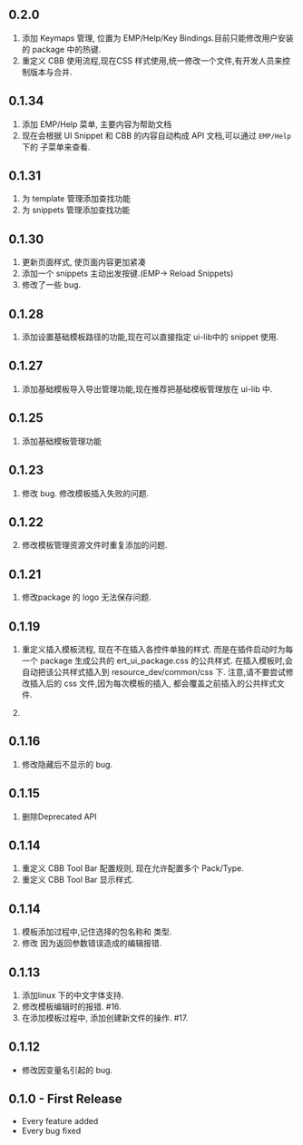 ## 0.2.0
1. 添加 Keymaps 管理, 位置为 EMP/Help/Key Bindings.目前只能修改用户安装的 package 中的热键.
2. 重定义 CBB 使用流程,现在CSS 样式使用,统一修改一个文件,有开发人员来控制版本与合并.

## 0.1.34
1. 添加 EMP/Help 菜单, 主要内容为帮助文档
2. 现在会根据 UI Snippet 和 CBB 的内容自动构成 API 文档,可以通过 `EMP/Help` 下的
子菜单来查看.

## 0.1.31
1. 为 template 管理添加查找功能
2. 为 snippets 管理添加查找功能

## 0.1.30
1. 更新页面样式, 使页面内容更加紧凑
2. 添加一个 snippets 主动出发按键.(EMP-> Reload Snippets)
3. 修改了一些 bug.

## 0.1.28
1. 添加设置基础模板路径的功能,现在可以直接指定 ui-lib中的 snippet 使用.

## 0.1.27
1. 添加基础模板导入导出管理功能,现在推荐把基础模板管理放在 ui-lib 中.

## 0.1.25
1. 添加基础模板管理功能

## 0.1.23
1. 修改 bug. 修改模板插入失败的问题.

## 0.1.22
2. 修改模板管理资源文件时重复添加的问题.

## 0.1.21
1. 修改package 的 logo 无法保存问题.

## 0.1.19
1. 重定义插入模板流程, 现在不在插入各控件单独的样式.
   而是在插件启动时为每一个 package 生成公共的 ert_ui_package.css 的公共样式.
   在插入模板时,会自动把该公共样式插入到 resource_dev/common/css 下.
   注意,请不要尝试修改插入后的 css 文件,因为每次模板的插入,
   都会覆盖之前插入的公共样式文件.

2.

## 0.1.16
1. 修改隐藏后不显示的 bug.

## 0.1.15
1. 删除Deprecated API

## 0.1.14
1. 重定义 CBB Tool Bar 配置规则, 现在允许配置多个 Pack/Type.
2. 重定义 CBB Tool Bar 显示样式.

## 0.1.14
1. 模板添加过程中,记住选择的包名称和 类型.
2. 修改 因为返回参数错误造成的编辑报错.

## 0.1.13
1. 添加linux 下的中文字体支持.
2. 修改模板编辑时的报错. #16.
3. 在添加模板过程中, 添加创建新文件的操作. #17.

## 0.1.12
* 修改因变量名引起的 bug.

## 0.1.0 - First Release
* Every feature added
* Every bug fixed
